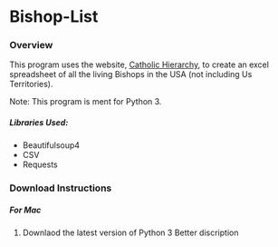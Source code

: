 # Bishop-List
### Overview

This program uses the website, [Catholic Hierarchy](http://www.catholic-hierarchy.org/), to create an excel spreadsheet of all the living Bishops in the USA (not including Us Territories). 

Note: This program is ment for Python 3.

##### Libraries Used:
* Beautifulsoup4 
* CSV
* Requests

### Download Instructions
##### For Mac
1. Downlaod the latest version of Python 3
Better discription 
